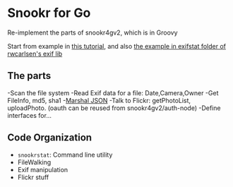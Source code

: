 # Snookr for Go

Re-implement the parts of snookr4gv2, which is in Groovy

Start from example in [this tutorial](https://github.com/GoesToEleven/GolangTraining/blob/master/50_exif/main.go), 
and also [the example in exifstat folder of rwcarlsen's exif lib](https://github.com/rwcarlsen/goexif/blob/go1/exifstat/main.go)
## The parts

-Scan the file system
-Read Exif data for a file: Date,Camera,Owner
-Get FileInfo, md5, sha1
-[Marshal JSON](http://blog.golang.org/json-and-go)
-Talk to Flickr: getPhotoList, uploadPhoto. (oauth can be reused from snookr4gv2/auth-node)
-Define interfaces for...


## Code Organization

- `snookrstat`: Command line utility
- FileWalking
- Exif manipulation
- Flickr stuff
